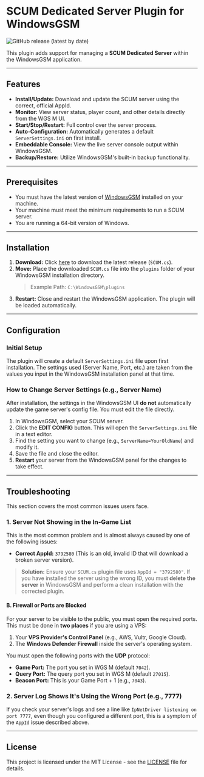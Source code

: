 # SCUM Dedicated Server Plugin for WindowsGSM
![GitHub release (latest by date)](https://img.shields.io/github/v/release/your-username/your-repo-name?style=for-the-badge)

This plugin adds support for managing a **SCUM Dedicated Server** within the WindowsGSM application.

---

## Features

* **Install/Update:** Download and update the SCUM server using the correct, official AppId.
* **Monitor:** View server status, player count, and other details directly from the WGS M UI.
* **Start/Stop/Restart:** Full control over the server process.
* **Auto-Configuration:** Automatically generates a default `ServerSettings.ini` on first install.
* **Embeddable Console:** View the live server console output within WindowsGSM.
* **Backup/Restore:** Utilize WindowsGSM's built-in backup functionality.

---

## Prerequisites

* You must have the latest version of [WindowsGSM](https://windowsgsm.com/) installed on your machine.
* Your machine must meet the minimum requirements to run a SCUM server.
* You are running a 64-bit version of Windows.

---

## Installation

1.  **Download:** Click [here](https://github.com/your-username/your-repo-name/releases/latest) to download the latest release (`SCUM.cs`).
2.  **Move:** Place the downloaded `SCUM.cs` file into the `plugins` folder of your WindowsGSM installation directory.
    > Example Path: `C:\WindowsGSM\plugins`
3.  **Restart:** Close and restart the WindowsGSM application. The plugin will be loaded automatically.

---

## Configuration

### Initial Setup

The plugin will create a default `ServerSettings.ini` file upon first installation. The settings used (Server Name, Port, etc.) are taken from the values you input in the WindowsGSM installation panel at that time.

### How to Change Server Settings (e.g., Server Name)

After installation, the settings in the WindowsGSM UI **do not** automatically update the game server's config file. You must edit the file directly.

1.  In WindowsGSM, select your SCUM server.
2.  Click the **EDIT CONFIG** button. This will open the `ServerSettings.ini` file in a text editor.
3.  Find the setting you want to change (e.g., `ServerName=YourOldName`) and modify it.
4.  Save the file and close the editor.
5.  **Restart** your server from the WindowsGSM panel for the changes to take effect.

---

## Troubleshooting

This section covers the most common issues users face.

### 1. Server Not Showing in the In-Game List

This is the most common problem and is almost always caused by one of the following issues:

* **Correct AppId:** `3792580` (This is an old, invalid ID that will download a broken server version).

> **Solution:** Ensure your `SCUM.cs` plugin file uses `AppId = "3792580"`. If you have installed the server using the wrong ID, you must **delete the server** in WindowsGSM and perform a clean installation with the corrected plugin.

#### B. Firewall or Ports are Blocked
For your server to be visible to the public, you must open the required ports. This must be done in **two places** if you are using a VPS:
1.  Your **VPS Provider's Control Panel** (e.g., AWS, Vultr, Google Cloud).
2.  The **Windows Defender Firewall** inside the server's operating system.

You must open the following ports with the **UDP** protocol:

* **Game Port:** The port you set in WGS M (default `7042`).
* **Query Port:** The query port you set in WGS M (default `27015`).
* **Beacon Port:** This is your Game Port + 1 (e.g., `7043`).

### 2. Server Log Shows It's Using the Wrong Port (e.g., 7777)

If you check your server's logs and see a line like `IpNetDriver listening on port 7777`, even though you configured a different port, this is a symptom of the `AppId` issue described above.

---

## License

This project is licensed under the MIT License - see the [LICENSE](LICENSE) file for details.
